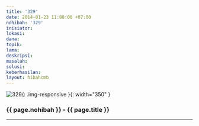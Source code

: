 ```yaml
---
title: '329'
date: 2014-01-23 11:08:00 +07:00
nohibah: '329'
inisiator:
lokasi:
dana:
topik:
lama:
deskripsi:
masalah:
solusi:
keberhasilan:
layout: hibahcmb
---
```


![329](/static/img/hibahcmb/329.png){: .img-responsive }{: width="350" }

### {{ page.nohibah }} - {{ page.title }}

---
